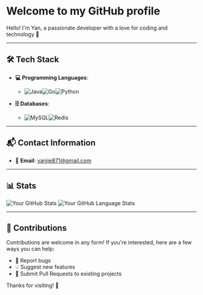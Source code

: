 # Welcome to my GitHub profile 

Hello! I'm Yan, a passionate developer with a love for coding and technology 🚀

---

## 🛠 Tech Stack

- **💻 Programming Languages**:
  - ![Java](https://img.shields.io/badge/Java-007396?style=flat&logo=java&logoColor=white)![Go](https://img.shields.io/badge/Go-00ADD8?style=flat&logo=go&logoColor=white)![Python](https://img.shields.io/badge/Python-3776AB?style=flat&logo=python&logoColor=white)

- **🗄 Databases**:
  - ![MySQL](https://img.shields.io/badge/MySQL-00758F?style=flat&logo=mysql&logoColor=white)![Redis](https://img.shields.io/badge/Redis-DC382D?style=flat&logo=redis&logoColor=white)

---

## 📬 Contact Information

- 📧 **Email**: [yanjie871@gmail.com](mailto:yanjie871@gmail.com)

---

## 📊 Stats

![Your GitHub Stats](https://github-readme-stats.vercel.app/api?username=yan931305137&show_icons=true&hide_title=true&count_private=true&hide=prs)   ![Your GitHub Language Stats](https://github-readme-stats.vercel.app/api/top-langs/?username=yan931305137&layout=compact&hide_title=true)

---

## 💬 Contributions

Contributions are welcome in any form! If you're interested, here are a few ways you can help:

- 🐞 Report bugs
- 💡 Suggest new features
- 🔧 Submit Pull Requests to existing projects

Thanks for visiting! 🎉
